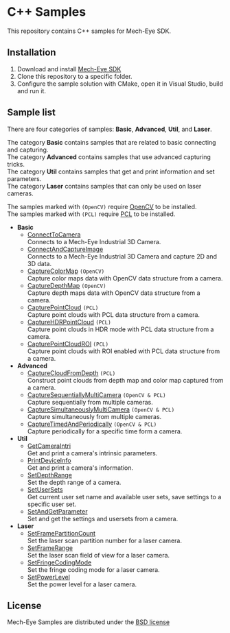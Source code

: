 # C++ Samples

This repository contains C++ samples for Mech-Eye SDK.

## Installation

1. Download and install [Mech-Eye SDK](https://www.mech-mind.com/download/camera-sdk.html)
2. Clone this repository to a specific folder.
3. Configure the sample solution with CMake, open it in Visual Studio, build and run it.

## Sample list

There are four categories of samples: **Basic**, **Advanced**, **Util**, and **Laser**.  

The category **Basic** contains samples that are related to basic connecting and capturing.  
The category **Advanced** contains samples that use advanced capturing tricks.  
The category **Util** contains samples that get and print information and set parameters.  
The category **Laser** contains samples that can only be used on laser cameras.  

The samples marked with `(OpenCV)` require [OpenCV](https://opencv.org/releases/) to be installed.  
The samples marked with `(PCL)` require [PCL](https://github.com/PointCloudLibrary/pcl/releases) to be installed.

- **Basic**
  - [ConnectToCamera](https://github.com/MechMindRobotics/mecheye_cpp_samples/tree/main/source/Basic/connectToCamera)  
    Connects to a Mech-Eye Industrial 3D Camera.
  - [ConnectAndCaptureImage](https://github.com/MechMindRobotics/mecheye_cpp_samples/tree/main/source/Basic/connectAndCaptureImage)  
    Connects to a Mech-Eye Industrial 3D Camera and capture 2D and 3D data.
  - [CaptureColorMap](https://github.com/MechMindRobotics/mecheye_cpp_samples/tree/main/source/Basic/captureColorMap) `(OpenCV)`  
    Capture color maps data with OpenCV data structure from a camera.
  - [CaptureDepthMap](https://github.com/MechMindRobotics/mecheye_cpp_samples/tree/main/source/Basic/captureDepthMap) `(OpenCV)`  
    Capture depth maps data with OpenCV data structure from a camera.
  - [CapturePointCloud](https://github.com/MechMindRobotics/mecheye_cpp_samples/tree/main/source/Basic/capturePointCloud) `(PCL)`  
    Capture point clouds with PCL data structure from a camera.
  - [CaptureHDRPointCloud](https://github.com/MechMindRobotics/mecheye_cpp_samples/tree/main/source/Basic/captureHDRPointCloud) `(PCL)`  
    Capture point clouds in HDR mode with PCL data structure from a camera.
  - [CapturePointCloudROI](https://github.com/MechMindRobotics/mecheye_cpp_samples/tree/main/source/Basic/capturePointCloudROI) `(PCL)`  
    Capture point clouds with ROI enabled with PCL data structure from a camera.
- **Advanced**
  - [CaptureCloudFromDepth](https://github.com/MechMindRobotics/mecheye_cpp_samples/tree/main/source/Advanced/captureCloudFromDepth) `(PCL)`  
    Construct point clouds from depth map and color map captured from a camera.
  - [CaptureSequentiallyMultiCamera](https://github.com/MechMindRobotics/mecheye_cpp_samples/tree/main/source/Advanced/captureSequentiallyMultiCamera) `(OpenCV & PCL)`  
    Capture sequentially from multiple cameras.
  - [CaptureSimultaneouslyMultiCamera](https://github.com/MechMindRobotics/mecheye_cpp_samples/tree/main/source/Advanced/captureSimultaneouslyMultiCamera) `(OpenCV & PCL)`  
    Capture simultaneously from multiple cameras.
  - [CaptureTimedAndPeriodically](https://github.com/MechMindRobotics/mecheye_cpp_samples/tree/main/source/Advanced/captureTimedAndPeriodically) `(OpenCV & PCL)`  
    Capture periodically for a specific time form a camera.
- **Util**
  - [GetCameraIntri](https://github.com/MechMindRobotics/mecheye_cpp_samples/tree/main/source/Util/getCameraIntri)  
    Get and print a camera's intrinsic parameters.
  - [PrintDeviceInfo](https://github.com/MechMindRobotics/mecheye_cpp_samples/tree/main/source/Util/printDeviceInfo)  
    Get and print a camera's information.
  - [SetDepthRange](https://github.com/MechMindRobotics/mecheye_cpp_samples/tree/main/source/Util/setDepthRange)  
    Set the depth range of a camera.
  - [SetUserSets](https://github.com/MechMindRobotics/mecheye_cpp_samples/tree/main/source/Util/setUserSets)  
    Get current user set name and available user sets, save settings to a specific user set.
  - [SetAndGetParameter](https://github.com/MechMindRobotics/mecheye_cpp_samples/tree/main/source/Util/setAndGetParameter)  
    Set and get the settings and usersets from a camera.
- **Laser**
  - [SetFramePartitionCount](https://github.com/MechMindRobotics/mecheye_cpp_samples/tree/main/source/Laser/setFramePartitionCount)  
    Set the laser scan partition number for a laser camera.
  - [SetFrameRange](https://github.com/MechMindRobotics/mecheye_cpp_samples/tree/main/source/Laser/setFrameRange)  
    Set the laser scan field of view for a laser camera.
  - [SetFringeCodingMode](https://github.com/MechMindRobotics/mecheye_cpp_samples/tree/main/source/Laser/setFringeCodingMode)  
    Set the fringe coding mode for a laser camera.
  - [SetPowerLevel](https://github.com/MechMindRobotics/mecheye_cpp_samples/tree/main/source/Laser/setPowerLevel)  
    Set the power level for a laser camera.

## License

Mech-Eye Samples are distributed under the [BSD license](https://github.com/MechMindRobotics/mecheye_cpp_samples/blob/main/LICENSE)
